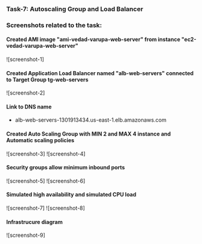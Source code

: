 ### Task-7: Autoscaling Group and Load Balancer

### Screenshots related to the task:

#### Created AMI image "ami-vedad-varupa-web-server" from instance "ec2-vedad-varupa-web-server"
![screenshot-1]

#### Created Application Load Balancer named "alb-web-servers" connected to Target Group tg-web-servers
![screenshot-2]

#### Link to DNS name

 -  alb-web-servers-1301913434.us-east-1.elb.amazonaws.com

#### Created Auto Scaling Group with MIN 2 and MAX 4 instance and Automatic scaling policies
![screenshot-3]
![screenshot-4]

#### Security groups allow minimum inbound ports
![screenshot-5]
![screenshot-6]

#### Simulated high availability and simulated CPU load 
![screenshot-7]
![screenshot-8]

#### Infrastrucure diagram
![screenshot-9]
